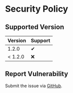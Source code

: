 # Security Policy

## Supported Version

| **Version** | **Support** |
|:----|:----|
| 1.2.0 | ✔ |
| < 1.2.0 | ❌ |

## Report Vulnerability

Submit the issue via [GitHub](https://github.com/hugoalh/NodeJS.AdvancedDetermine/issues).
